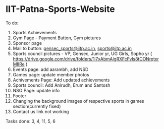 # IIT-Patna-Sports-Website

To do:

1. Sports Achievements
2. Gym Page - Payment Button, Gym pictures
3. Sponsor page
4. Mail to button: gensec_sports@iitp.ac.in, sports@iitp.ac.in
5. Sports council pictures - VP, Gensec, Junior yr, UG Girls, Sopho yr
   ( https://drive.google.com/drive/folders/1i7xAbmAlgRXFcFvls8tCONrqtxrMIIRe )
6. Events page: add aarambh, add NSD 
7. Games page: update member photos 
8. Achivements Page: Add updated achievements 
9. Sports council: Add Anirudh, Erum and Santosh
10. NSO Page: update info
11. Footer
12. Changing the background images of respective sports in games section(currently fixed)
13. Contact us link not working


Tasks done:
3, 4, 11, 5, 6
